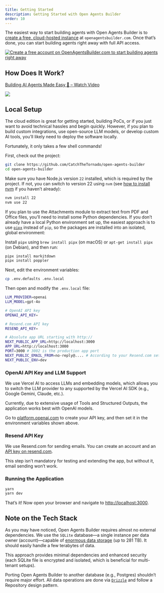 ```yaml
---
title: Getting Started
description: Getting Started with Open Agents Builder
order: 10
---
```


The easiest way to start building agents with Open Agents Builder is to [create a free, cloud-hosted instance](https://openagentsbuilder.com) at `openagentsbuilder.com`. Once that’s done, you can start building agents right away with full API access.

<a href="https://openagentsbuilder.com"><Image alt="Create a free account on OpenAgentsBuilder.com to start building agents right away" src="../../../assets/register.png" /></a>

## How Does It Work?

<div>
    <a href="https://www.loom.com/share/267cb3ac88aa430983983daf2f6b1fdf">
      <p>Building AI Agents Made Easy 🤖 – Watch Video</p>
    </a>
    <a href="https://www.loom.com/share/267cb3ac88aa430983983daf2f6b1fdf">
      <img style="max-width:300px;" src="https://cdn.loom.com/sessions/thumbnails/267cb3ac88aa430983983daf2f6b1fdf-f96286df0e058072-full-play.gif">
    </a>
</div>

## Local Setup

The cloud edition is great for getting started, building PoCs, or if you just want to avoid technical hassles and begin quickly. However, if you plan to build custom integrations, use open-source LLM models, or develop custom AI tools, you’ll likely need to deploy the software locally.

Fortunately, it only takes a few shell commands!

First, check out the project:

```bash
git clone https://github.com/CatchTheTornado/open-agents-builder
cd open-agents-builder
```

Make sure you have Node.js version `22` installed, which is required by the project. If not, you can switch to version 22 using `nvm` (see [how to install nvm](https://github.com/nvm-sh/nvm) if you haven’t already):

```bash
nvm install 22
nvm use 22
```

If you plan to use the Attachments module to extract text from PDF and Office files, you’ll need to install some Python dependencies. If you don’t already have a local Python environment set up, the easiest approach is to use [`pipx`](https://github.com/pypa/pipx) instead of `pip`, so the packages are installed into an isolated, global environment:

Install `pipx` using `brew install pipx` (on macOS) or `apt-get install pipx` (on Debian), and then run:

```bash
pipx install markitdown
pipx install poppler
```

Next, edit the environment variables:

```bash
cp .env.defaults .env.local
```

Then open and modify the `.env.local` file:

```bash
LLM_PROVIDER=openai
LLM_MODEL=gpt-4o

# OpenAI API key
OPENAI_API_KEY=

# Resend.com API key
RESEND_API_KEY=

# Absolute app URL starting with http://
NEXT_PUBLIC_APP_URL=http://localhost:3000
APP_URL=http://localhost:3000
PORT=3000 # 3002 is the production app port
NEXT_PUBLIC_EMAIL_FROM=no-reply@.... # According to your Resend.com settings
NEXT_PUBLIC_ENV=dev
```

### OpenAI API Key and LLM Support

We use Vercel AI to access LLMs and embedding models, which allows you to switch the LLM provider to any supported by the Vercel AI SDK (e.g., Google Gemini, Claude, etc.). 

Currently, due to extensive usage of Tools and Structured Outputs, the application works best with OpenAI models.  

Go to [platform.openai.com](https://platform.openai.com/api-keys) to create your API key, and then set it in the environment variables shown above.

### Resend API Key

We use Resend.com for sending emails. You can create an account and an [API key on resend.com](https://resend.com/docs/dashboard/api-keys/introduction). 

This step isn’t mandatory for testing and extending the app, but without it, email sending won’t work.

### Running the Application

```bash
yarn
yarn dev
```

That’s it! Now open your browser and navigate to [http://localhost:3000](http://localhost:3000).

## Note on the Tech Stack

As you may have noticed, Open Agents Builder requires almost no external dependencies. We use the `SQLite` database—a single instance per data owner (account)—capable of [enormous data storage](https://www.sqlite.org/whentouse.html) (up to 281 TB). It should easily handle a few terabytes of data. 

This approach provides minimal dependencies and enhanced security (each SQLite file is encrypted and isolated, which is beneficial for multi-tenant setups).

Porting Open Agents Builder to another database (e.g., Postgres) shouldn’t require major effort. All data operations are done via [`Drizzle`](https://orm.drizzle.team/) and follow a Repository design pattern.